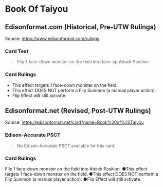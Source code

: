 # Book Of Taiyou

## Edisonformat.com (Historical, Pre-UTW Rulings)

Source: https://www.edisonformat.com/rulings

### Card Text

> Flip 1 face-down monster on the field into face-up Attack Position.

### Card Rulings

*   This effect targets 1 face-down monster on the field.
*   This effect DOES NOT perform a Flip Summon (a manual player action).
*   Flip Effect will still activate.

## Edisonformat.net (Revised, Post-UTW Rulings)

Source: https://edisonformat.net/card?name=Book%20of%20Taiyou

### Edison-Accurate PSCT

> No Edison-Accurate PSCT available for this card.

### Card Rulings

Flip 1 face-down monster on the field into Attack Position.
●This effect targets 1 face-down monster on the field.
●This effect DOES NOT perform a Flip Summon (a manual player action).
●Flip Effect will still activate.
            